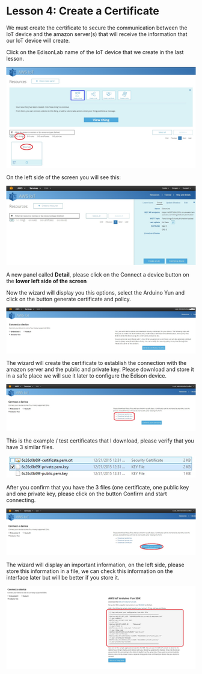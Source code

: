# Lesson 4: Create a Certificate

We must create the certificate to secure the communication between the IoT device and the amazon server(s) that will receive the information that our IoT device will create.

Click on the EdisonLab name of the IoT device that we create in the last lesson.

![](18.jpg)

On the left side of the screen you will see this:

![](22.jpg)

A new panel called **Detail**, please click on the Connect a device button on the **lower left side of the screen**

Now the wizard will display you this options, select the Arduino Yun and click on the button generate certificate and policy.

![](23.jpg)

The wizard will create the certificate to establish the connection with the amazon server and the public and private key. Please download and store it in a safe place we will sue it later to configure the Edison device.

![](24.jpg)

This is the example / test certificates that I download, please verify that you have 3 similar files.

![](26.jpg)

After you confirm that you have the 3 files (one certificate, one public key and one private key, please click on the button Confirm and start connecting.

![](25.jpg)

The wizard will display an important information, on the left side,  please store this information in a file, we can check this information on the interface later but will be better if you store it.

![](27.jpg)

